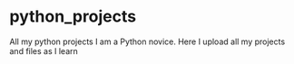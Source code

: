 # python_projects
All my python projects
I am a Python novice. Here I upload all my projects and files as I learn
